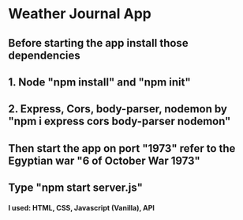 # Weather Journal App

## Before starting the app install those dependencies

## 1. Node "npm install" and "npm init"
## 2. Express, Cors, body-parser, nodemon by "npm i express cors body-parser nodemon"

## Then start the app on port "1973" refer to the Egyptian war "6 of October War 1973"

## Type "npm start server.js"

#### I used: HTML, CSS, Javascript (Vanilla), API
